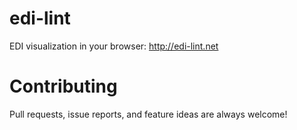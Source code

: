 edi-lint
========

EDI visualization in your browser: http://edi-lint.net

Contributing
============

Pull requests, issue reports, and feature ideas are always welcome!
